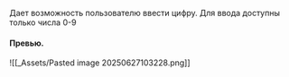 Дает возможность пользователю ввести цифру.
Для ввода доступны только числа 0-9
#### Превью.
![[_Assets/Pasted image 20250627103228.png]]